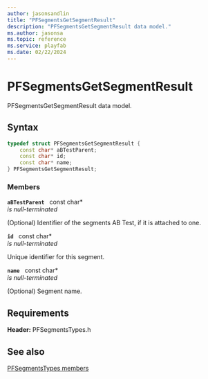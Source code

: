 ```yaml
---
author: jasonsandlin
title: "PFSegmentsGetSegmentResult"
description: "PFSegmentsGetSegmentResult data model."
ms.author: jasonsa
ms.topic: reference
ms.service: playfab
ms.date: 02/22/2024
---
```


# PFSegmentsGetSegmentResult  

PFSegmentsGetSegmentResult data model.  

## Syntax  
  
```cpp
typedef struct PFSegmentsGetSegmentResult {  
    const char* aBTestParent;  
    const char* id;  
    const char* name;  
} PFSegmentsGetSegmentResult;  
```
  
### Members  
  
**`aBTestParent`** &nbsp; const char*  
*is null-terminated*  
  
(Optional) Identifier of the segments AB Test, if it is attached to one.
  
**`id`** &nbsp; const char*  
*is null-terminated*  
  
Unique identifier for this segment.
  
**`name`** &nbsp; const char*  
*is null-terminated*  
  
(Optional) Segment name.
  
  
## Requirements  
  
**Header:** PFSegmentsTypes.h
  
## See also  
[PFSegmentsTypes members](../pfsegmentstypes_members.md)  

  
  
